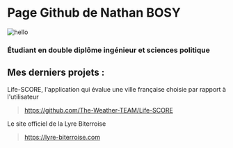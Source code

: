 # Page Github de Nathan BOSY

![hello](https://user-images.githubusercontent.com/104134380/228375622-71ac0ba8-233f-4f17-a690-1476c05afbcb.gif)


### Étudiant en double diplôme ingénieur et sciences politique


## Mes derniers projets :

Life-SCORE, l'application qui évalue une ville française choisie par rapport à l'utilisateur
> https://github.com/The-Weather-TEAM/Life-SCORE


Le site officiel de la Lyre Biterroise
> https://lyre-biterroise.com

